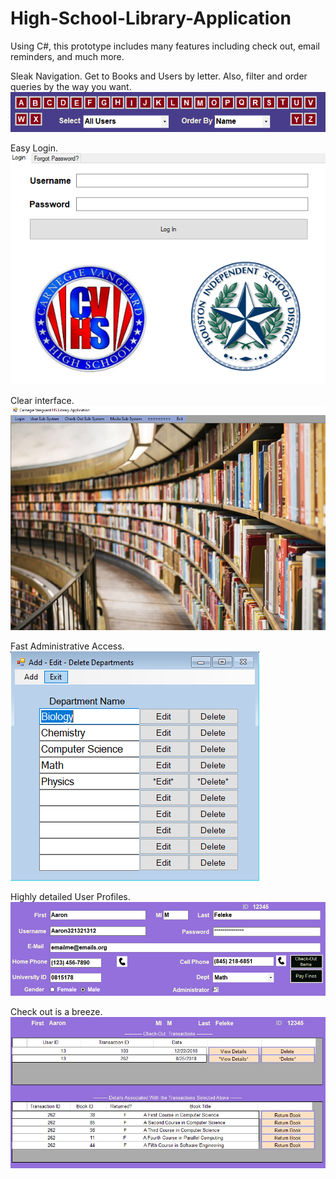# High-School-Library-Application
Using C#, this prototype includes many features including check out, email reminders, and much more. 

Sleak Navigation. Get to Books and Users by letter. Also, filter and order queries by the way you want.
![LL](QuiickLink.png)

Easy Login.
![LL](Login.PNG)

Clear interface.
![Screenshot1](main.PNG)

Fast Administrative Access.
![Screenshot](EditDepartments.PNG)

Highly detailed User Profiles.
![Screenshot](User.PNG)

Check out is a breeze.
![Screenshot](Check-Out.PNG)
